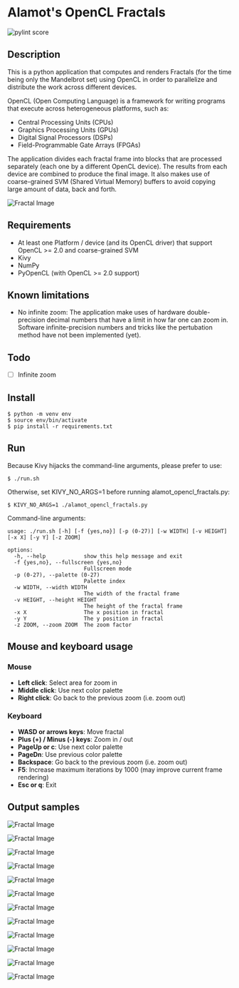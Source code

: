 # Alamot's OpenCL Fractals

![pylint score](https://raw.githubusercontent.com/Alamot/alamot_opencl_fractals/master/pylint.svg)


## Description

This is a python application that computes and renders Fractals (for the time being only the Mandelbrot set) using OpenCL in order to parallelize and distribute the work across different devices.

OpenCL (Open Computing Language) is a framework for writing programs that execute across heterogeneous platforms, such as:

- Central Processing Units (CPUs)
- Graphics Processing Units (GPUs)
- Digital Signal Processors (DSPs)
- Field-Programmable Gate Arrays (FPGAs)

The application divides each fractal frame into blocks that are processed separately (each one by a different OpenCL device). The results from each device are combined to produce the final image. It also makes use of coarse-grained SVM (Shared Virtual Memory) buffers to avoid copying large amount of data, back and forth.

![Fractal Image](https://raw.githubusercontent.com/Alamot/alamot_opencl_fractals/master/images/image_blocks.jpg)


## Requirements

- At least one Platform / device (and its OpenCL driver) that support OpenCL >= 2.0 and coarse-grained SVM 
- Kivy
- NumPy
- PyOpenCL (with OpenCL >= 2.0 support)


## Known limitations

- No infinite zoom: The application make uses of hardware double-precision decimal numbers that have a limit in how far one can zoom in. Software infinite-precision numbers and tricks like the pertubation method have not been implemented (yet).


## Todo

- [ ] Infinite zoom


## Install 

```
$ python -m venv env
$ source env/bin/activate
$ pip install -r requirements.txt
```


## Run

Because Kivy hijacks the command-line arguments, please prefer to use:

```
$ ./run.sh
```

Otherwise, set KIVY_NO_ARGS=1 before running alamot_opencl_fractals.py:
``` 
$ KIVY_NO_ARGS=1 ./alamot_opencl_fractals.py 
```

Command-line arguments:
```
usage: ./run.sh [-h] [-f {yes,no}] [-p (0-27)] [-w WIDTH] [-v HEIGHT] [-x X] [-y Y] [-z ZOOM]

options:
  -h, --help            show this help message and exit
  -f {yes,no}, --fullscreen {yes,no}
                        Fullscreen mode
  -p (0-27), --palette (0-27)
                        Palette index
  -w WIDTH, --width WIDTH
                        The width of the fractal frame
  -v HEIGHT, --height HEIGHT
                        The height of the fractal frame
  -x X                  The x position in fractal
  -y Y                  The y position in fractal
  -z ZOOM, --zoom ZOOM  The zoom factor
```


## Mouse and keyboard usage

### Mouse 
- **Left click**: Select area for zoom in
- **Middle click**: Use next color palette
- **Right click**: Go back to the previous zoom (i.e. zoom out)

### Keyboard
- **WASD or arrows keys**: Move fractal
- **Plus (+) / Minus (-) keys**: Zoom in / out
- **PageUp or c**: Use next color palette
- **PageDn**: Use previous color palette
- **Backspace**: Go back to the previous zoom (i.e. zoom out) 
- **F5**: Increase maximum iterations by 1000 (may improve current frame rendering)
- **Esc or q**: Exit


## Output samples

![Fractal Image](https://raw.githubusercontent.com/Alamot/alamot_opencl_fractals/master/images/03Oct2023_161526.jpg)

![Fractal Image](https://raw.githubusercontent.com/Alamot/alamot_opencl_fractals/master/images/04Oct2023_234628.jpg)

![Fractal Image](https://raw.githubusercontent.com/Alamot/alamot_opencl_fractals/master/images/05Oct2023_005743.jpg)

![Fractal Image](https://raw.githubusercontent.com/Alamot/alamot_opencl_fractals/master/images/05Oct2023_012333.jpg)

![Fractal Image](https://raw.githubusercontent.com/Alamot/alamot_opencl_fractals/master/images/05Oct2023_151040.jpg)

![Fractal Image](https://raw.githubusercontent.com/Alamot/alamot_opencl_fractals/master/images/05Oct2023_013526.jpg)

![Fractal Image](https://raw.githubusercontent.com/Alamot/alamot_opencl_fractals/master/images/05Oct2023_151506.jpg)

![Fractal Image](https://raw.githubusercontent.com/Alamot/alamot_opencl_fractals/master/images/04Oct2023_100907.jpg)

![Fractal Image](https://raw.githubusercontent.com/Alamot/alamot_opencl_fractals/master/images/04Oct2023_235654.jpg)

![Fractal Image](https://raw.githubusercontent.com/Alamot/alamot_opencl_fractals/master/images/05Oct2023_011818.jpg)

![Fractal Image](https://raw.githubusercontent.com/Alamot/alamot_opencl_fractals/master/images/05Oct2023_012428.jpg)

![Fractal Image](https://raw.githubusercontent.com/Alamot/alamot_opencl_fractals/master/images/05Oct2023_191423.jpg)
